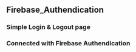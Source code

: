 ## Firebase_Authendication

### Simple Login & Logout page

### Connected with Firebase Authendication
